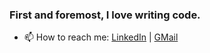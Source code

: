 ### First and foremost, I love writing code.

- 📫 How to reach me: <a href="https://www.linkedin.com/in/mvahedi/">LinkedIn</a> | <a href="mailto:vahedi.ce@gmail.com">GMail</a>
